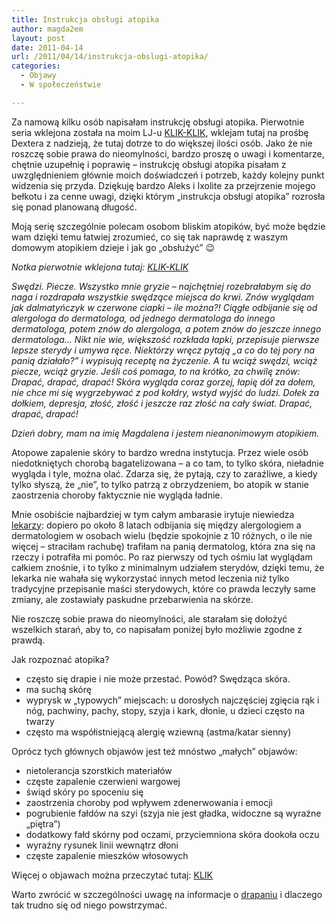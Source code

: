 ```yaml
---
title: Instrukcja obsługi atopika
author: magda2em
layout: post
date: 2011-04-14
url: /2011/04/14/instrukcja-obslugi-atopika/
categories:
  - Objawy
  - W społeczeństwie

---
```

Za namową kilku osób napisałam instrukcję obsługi atopika. Pierwotnie seria wklejona została na moim LJ-u [KLIK-KLIK][1], wklejam tutaj na prośbę Dextera z nadzieją, że tutaj dotrze to do większej ilości osób. Jako że nie roszczę sobie prawa do nieomylności, bardzo proszę o uwagi i komentarze, chętnie uzupełnię i poprawię &#8211; instrukcję obsługi atopika pisałam z uwzględnieniem głównie moich doświadczeń i potrzeb, każdy kolejny punkt widzenia się przyda. Dziękuję bardzo Aleks i Ixolite za przejrzenie mojego bełkotu i za cenne uwagi, dzięki którym &#8222;instrukcja obsługi atopika&#8221; rozrosła się ponad planowaną długość. 

Moją serię szczególnie polecam osobom bliskim atopików, być może będzie wam dzięki temu łatwiej zrozumieć, co się tak naprawdę z waszym domowym atopikiem dzieje i jak go &#8222;obsłużyć&#8221; 😉

_Notka pierwotnie wklejona tutaj: [KLIK-KLIK][2]_

<!--more-->

_Swędzi. Piecze. Wszystko mnie gryzie &#8211; najchętniej rozebrałabym się do naga i rozdrapała wszystkie swędzące miejsca do krwi. Znów wyglądam jak dalmatyńczyk w czerwone ciapki &#8211; ile można?! Ciągłe odbijanie się od alergologa do dermatologa, od jednego dermatologa do innego dermatologa, potem znów do alergologa, a potem znów do jeszcze innego dermatologa&#8230; Nikt nie wie, większość rozkłada łapki, przepisuje pierwsze lepsze sterydy i umywa ręce. Niektórzy wręcz pytają &#8222;a co do tej pory na panią działało?&#8221; i wypisują receptę na życzenie. A tu wciąż swędzi, wciąż piecze, wciąż gryzie. Jeśli coś pomaga, to na krótko, za chwilę znów: Drapać, drapać, drapać! Skóra wygląda coraz gorzej, łapię dół za dołem, nie chce mi się wygrzebywać z pod kołdry, wstyd wyjść do ludzi. Dołek za dołkiem, depresja, złość, złość i jeszcze raz złość na cały świat. Drapać, drapać, drapać!_

_Dzień dobry, mam na imię Magdalena i jestem nieanonimowym atopikiem._ 

Atopowe zapalenie skóry to bardzo wredna instytucja. Przez wiele osób niedotkniętych chorobą bagatelizowana &#8211; a co tam, to tylko skóra, nieładnie wygląda i tyle, można olać. Zdarza się, że pytają, czy to zaraźliwe, a kiedy tylko słyszą, że &#8222;nie&#8221;, to tylko patrzą z obrzydzeniem, bo atopik w stanie zaostrzenia choroby faktycznie nie wygląda ładnie. 

Mnie osobiście najbardziej w tym całym ambarasie irytuje niewiedza <u>lekarzy</u>: dopiero po około 8 latach odbijania się między alergologiem a dermatologiem w osobach wielu (będzie spokojnie z 10 różnych, o ile nie więcej &#8211; straciłam rachubę) trafiłam na panią dermatolog, która zna się na rzeczy i potrafiła mi pomóc. Po raz pierwszy od tych ośmiu lat wyglądam całkiem znośnie, i to tylko z minimalnym udziałem sterydów, dzięki temu, że lekarka nie wahała się wykorzystać innych metod leczenia niż tylko tradycyjne przepisanie maści sterydowych, które co prawda leczyły same zmiany, ale zostawiały paskudne przebarwienia na skórze.

Nie roszczę sobie prawa do nieomylności, ale starałam się dołożyć wszelkich starań, aby to, co napisałam poniżej było możliwie zgodne z prawdą.

Jak rozpoznać atopika?

  * często się drapie i nie może przestać. Powód? Swędząca skóra.
  * ma suchą skórę
  * wyprysk w &#8222;typowych&#8221; miejscach: u dorosłych najczęściej zgięcia rąk i nóg, pachwiny, pachy, stopy, szyja i kark, dłonie, u dzieci często na twarzy
  * często ma współistniejącą alergię wziewną (astma/katar sienny)

Oprócz tych głównych objawów jest też mnóstwo &#8222;małych&#8221; objawów:

  * nietolerancja szorstkich materiałów
  * częste zapalenie czerwieni wargowej
  * świąd skóry po spoceniu się
  * zaostrzenia choroby pod wpływem zdenerwowania i emocji
  * pogrubienie fałdów na szyi (szyja nie jest gładka, widoczne są wyraźne &#8222;piętra&#8221;)
  * dodatkowy fałd skórny pod oczami, przyciemniona skóra dookoła oczu
  * wyraźny rysunek linii wewnątrz dłoni
  * częste zapalenie mieszków włosowych

Więcej o objawach można przeczytać tutaj: [KLIK][3]
  
Warto zwrócić w szczególności uwagę na informacje o [drapaniu][4] i dlaczego tak trudno się od niego powstrzymać.

 [1]: http://magda2em.livejournal.com/tag/instrukcja%20obsługi%20atopika
 [2]: http://magda2em.livejournal.com/85542.html
 [3]: http://www.atopowe-zapalenie.pl/atopedia/Objawy_atopowego_zapalenia_skóry
 [4]: http://www.atopowe-zapalenie.pl/atopedia/Drapanie